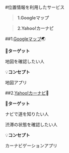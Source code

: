 #位置情報を利用したサービス
>**1.Googleマップ**

>**2.Yahoo!カーナビ**

##1.[Googleマップ](https://maps.google.co.jp/):earth_asia:

:dart:**ターゲット**

地図を確認したい人

:bulb:**コンセプト**

地図アプリ

##2.[Yahoo!カーナビ](https://carnavi.yahoo.co.jp/promo/):taxi:

:dart:**ターゲット**

ナビで道を知りたい人

渋滞の状態を確認したい人

:bulb:**コンセプト**

カーナビゲーションアプリ
